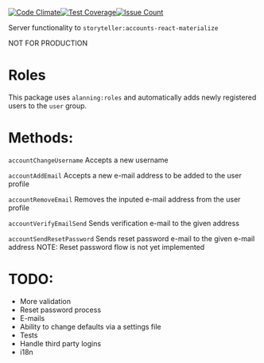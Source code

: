 [![Code Climate](https://codeclimate.com/github/StorytellerCZ/meteor-accounts-server/badges/gpa.svg)](https://codeclimate.com/github/StorytellerCZ/meteor-accounts-server)[![Test Coverage](https://codeclimate.com/github/StorytellerCZ/meteor-accounts-server/badges/coverage.svg)](https://codeclimate.com/github/StorytellerCZ/meteor-accounts-server/coverage)[![Issue Count](https://codeclimate.com/github/StorytellerCZ/meteor-accounts-server/badges/issue_count.svg)](https://codeclimate.com/github/StorytellerCZ/meteor-accounts-server)

Server functionality to `storyteller:accounts-react-materialize`

NOT FOR PRODUCTION

Roles
====
This package uses `alanning:roles` and automatically adds newly registered users to the `user` group.

Methods:
====
`accountChangeUsername`
Accepts a new username

`accountAddEmail`
Accepts a new e-mail address to be added to the user profile

`accountRemoveEmail`
Removes the inputed e-mail address from the user profile

`accountVerifyEmailSend`
Sends verification e-mail to the given address

`accountSendResetPassword`
Sends reset password e-mail to the given e-mail address
NOTE: Reset password flow is not yet implemented

TODO:
====
* More validation
* Reset password process
* E-mails
* Ability to change defaults via a settings file
* Tests
* Handle third party logins
* i18n
